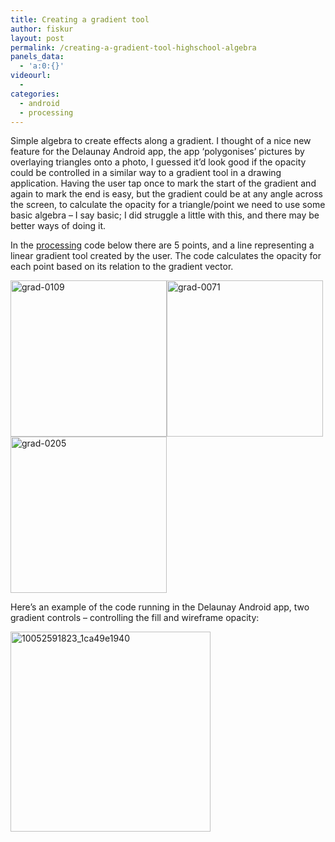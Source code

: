 ```yaml
---
title: Creating a gradient tool
author: fiskur
layout: post
permalink: /creating-a-gradient-tool-highschool-algebra
panels_data:
  - 'a:0:{}'
videourl:
  - 
categories:
  - android
  - processing
---
```

Simple algebra to create effects along a gradient. I thought of a nice new feature for the Delaunay Android app, the app &#8216;polygonises&#8217; pictures by overlaying triangles onto a photo, I guessed it&#8217;d look good if the opacity could be controlled in a similar way to a gradient tool in a drawing application. Having the user tap once to mark the start of the gradient and again to mark the end is easy, but the gradient could be at any angle across the screen, to calculate the opacity for a triangle/point we need to use some basic algebra &#8211; I say basic; I did struggle a little with this, and there may be better ways of doing it.

In the <a href="http://processing.org" target="_blank">processing</a> code below there are 5 points, and a line representing a linear gradient tool created by the user. The code calculates the opacity for each point based on its relation to the gradient vector.

<!--more-->

  
<img class="alignnone size-medium wp-image-7" alt="grad-0109" src="http://fiskur.eu/wp-content/uploads/2013/12/grad-0109-300x300.png" width="250" height="250" /><img class="alignnone size-medium wp-image-6" alt="grad-0071" src="http://fiskur.eu/wp-content/uploads/2013/12/grad-0071-300x300.png" width="250" height="250" /><img class="alignnone size-medium wp-image-5" alt="grad-0205" src="http://fiskur.eu/wp-content/uploads/2013/12/grad-0205-300x300.png" width="250" height="250" />



Here&#8217;s an example of the code running in the Delaunay Android app, two gradient controls &#8211; controlling the fill and wireframe opacity:

<img class="alignnone  wp-image-9" alt="10052591823_1ca49e1940" src="http://fiskur.eu/wp-content/uploads/2013/12/10052591823_1ca49e1940.jpg" width="320" height="320" />